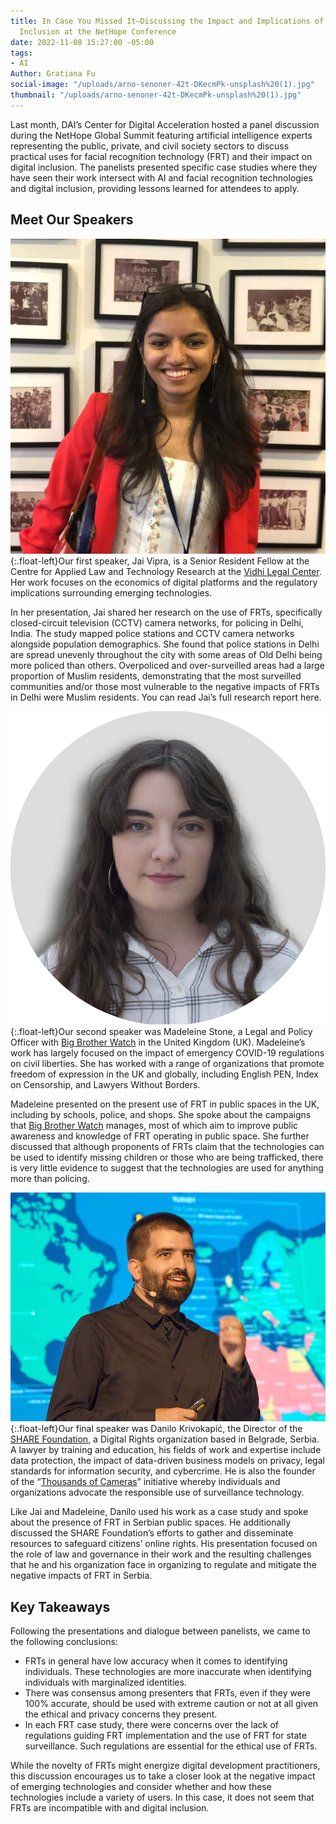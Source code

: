 ```yaml
---
title: In Case You Missed It—Discussing the Impact and Implications of AI on Digital
  Inclusion at the NetHope Conference
date: 2022-11-08 15:27:00 -05:00
tags:
- AI
Author: Gratiana Fu
social-image: "/uploads/arno-senoner-42t-DKecmPk-unsplash%20(1).jpg"
thumbnail: "/uploads/arno-senoner-42t-DKecmPk-unsplash%20(1).jpg"
---
```


Last month, DAI’s Center for Digital Acceleration hosted a panel discussion during the NetHope Global Summit featuring artificial intelligence experts representing the public, private, and civil society sectors to discuss practical uses for facial recognition technology (FRT) and their impact on digital inclusion. The panelists presented specific case studies where they have seen their work intersect with AI and facial recognition technologies and digital inclusion, providing lessons learned for attendees to apply. 

<!--more--> 

## Meet Our Speakers

![Jai-Vipra-Picture-JNC.jpg](/uploads/Jai-Vipra-Picture-JNC.jpg){:.float-left}Our first speaker, Jai Vipra, is a Senior Resident Fellow at the Centre for Applied Law and Technology Research at the [Vidhi Legal Center](https://vidhilegalpolicy.in/). Her work focuses on the economics of digital platforms and the regulatory implications surrounding emerging technologies. 

In her presentation, Jai shared her research on the use of FRTs, specifically closed-circuit television (CCTV) camera networks, for policing in Delhi, India. The study mapped police stations and CCTV camera networks alongside population demographics. She found that police stations in Delhi are spread unevenly throughout the city with some areas of Old Delhi being more policed than others. Overpoliced and over-surveilled areas had a large proportion of Muslim residents, demonstrating that the most surveilled communities and/or those most vulnerable to the negative impacts of FRTs in Delhi were Muslim residents. You can read Jai’s full research report here.

![maddie.png](/uploads/maddie.png){:.float-left}Our second speaker was Madeleine Stone, a Legal and Policy Officer with [Big Brother Watch](https://bigbrotherwatch.org.uk/) in the United Kingdom (UK). Madeleine’s work has largely focused on the impact of emergency COVID-19 regulations on civil liberties. She has worked with a range of organizations that promote freedom of expression in the UK and globally, including English PEN, Index on Censorship, and Lawyers Without Borders. 

Madeleine presented on the present use of FRT in public spaces in the UK, including by schools, police, and shops. She spoke about the campaigns that [Big Brother Watch](https://bigbrotherwatch.org.uk/) manages, most of which aim to improve public awareness and knowledge of FRT operating in public space. She further discussed that although proponents of FRTs claim that the technologies can be used to identify missing children or those who are being trafficked, there is very little evidence to suggest that the technologies are used for anything more than policing.

![danilo_podcast.jpg](/uploads/danilo_podcast.jpg){:.float-left}Our final speaker was Danilo Krivokapić, the Director of the [SHARE Foundation](https://www.sharefoundation.info/en/), a Digital Rights organization based in Belgrade, Serbia. A lawyer by training and education, his fields of work and expertise include data protection, the impact of data-driven business models on privacy, legal standards for information security, and cybercrime. He is also the founder of the “[Thousands of Cameras](https://privacyinternational.org/case-study/3967/thousands-cameras-citizen-response-mass-biometric-surveillance)” initiative whereby individuals and organizations advocate the responsible use of surveillance technology.

Like Jai and Madeleine, Danilo used his work as a case study and spoke about the presence of FRT in Serbian public spaces. He additionally discussed the SHARE Foundation’s efforts to gather and disseminate resources to safeguard citizens’ online rights. His presentation focused on the role of law and governance in their work and the resulting challenges that he and his organization face in organizing to regulate and mitigate the negative impacts of FRT in Serbia.

## Key Takeaways
Following the presentations and dialogue between panelists, we came to the following conclusions: 
* FRTs in general have low accuracy when it comes to identifying individuals. These technologies are more inaccurate when identifying individuals with marginalized identities.
* There was consensus among presenters that FRTs, even if they were 100% accurate, should be used with extreme caution or not at all given the ethical and privacy concerns they present. 
* In each FRT case study, there were concerns over the lack of regulations guiding FRT implementation and the use of FRT for state surveillance. Such regulations are essential for the ethical use of FRTs. 

While the novelty of FRTs might energize digital development practitioners, this discussion encourages us to take a closer look at the negative impact of emerging technologies and consider whether and how these technologies include a variety of users. In this case, it does not seem that FRTs are incompatible with and digital inclusion.

